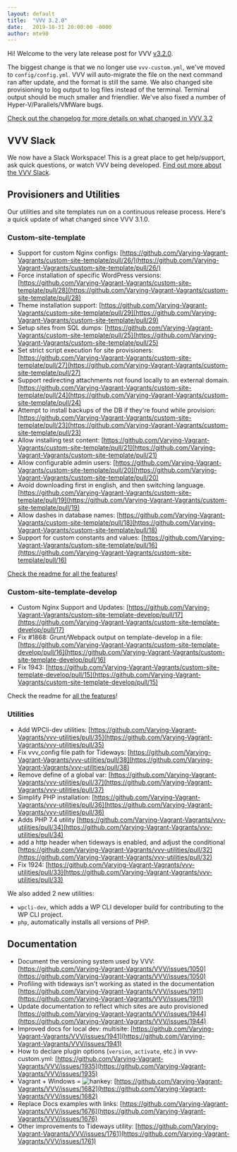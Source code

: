 ```yaml
---
layout: default
title:  "VVV 3.2.0"
date:   2019-10-31 20:00:00 -0000
author: mte90
---
```


Hi! Welcome to the very late release post for VVV [v3.2.0](https://github.com/Varying-Vagrant-Vagrants/VVV/releases/tag/3.2.0).

The biggest change is that we no longer use `vvv-custom.yml`, we've moved to `config/config.yml`. VVV will auto-migrate the file on the next command ran after update, and the format is still the same. We also changed site provisioning to log output to log files instead of the terminal. Terminal output should be much smaller and friendlier. We've also fixed a number of Hyper-V/Parallels/VMWare bugs.

[Check out the changelog for more details on what changed in VVV 3.2](https://github.com/Varying-Vagrant-Vagrants/VVV/blob/master/CHANGELOG.md)

## VVV Slack

We now have a Slack Workspace! This is a great place to get help/support, ask quick questions, or watch VVV being developed. [Find out more about the VVV Slack](https://varyingvagrantvagrants.org/docs/en-US/slack/).

## Provisioners and Utilities

Our utilities and site templates run on a continuous release process. Here's a quick update of what changed since VVV 3.1.0.

### Custom-site-template

* Support for custom Nginx configs: [https://github.com/Varying-Vagrant-Vagrants/custom-site-template/pull/26/](https://github.com/Varying-Vagrant-Vagrants/custom-site-template/pull/26/)
* Force installation of specific WordPress versions: [https://github.com/Varying-Vagrant-Vagrants/custom-site-template/pull/28](https://github.com/Varying-Vagrant-Vagrants/custom-site-template/pull/28)
* Theme installation support: [https://github.com/Varying-Vagrant-Vagrants/custom-site-template/pull/29](https://github.com/Varying-Vagrant-Vagrants/custom-site-template/pull/29)
* Setup sites from SQL dumps: [https://github.com/Varying-Vagrant-Vagrants/custom-site-template/pull/25](https://github.com/Varying-Vagrant-Vagrants/custom-site-template/pull/25)
* Set strict script execution for site provisioners: [https://github.com/Varying-Vagrant-Vagrants/custom-site-template/pull/27](https://github.com/Varying-Vagrant-Vagrants/custom-site-template/pull/27)
* Support redirecting attachments not found locally to an external domain. [https://github.com/Varying-Vagrant-Vagrants/custom-site-template/pull/24](https://github.com/Varying-Vagrant-Vagrants/custom-site-template/pull/24)
* Attempt to install backups of the DB if they're found while provision: [https://github.com/Varying-Vagrant-Vagrants/custom-site-template/pull/23](https://github.com/Varying-Vagrant-Vagrants/custom-site-template/pull/23)
* Allow installing test content: [https://github.com/Varying-Vagrant-Vagrants/custom-site-template/pull/21](https://github.com/Varying-Vagrant-Vagrants/custom-site-template/pull/21)
* Allow configurable admin users: [https://github.com/Varying-Vagrant-Vagrants/custom-site-template/pull/20](https://github.com/Varying-Vagrant-Vagrants/custom-site-template/pull/20)
* Avoid downloading first in english, and then switching language. [https://github.com/Varying-Vagrant-Vagrants/custom-site-template/pull/19](https://github.com/Varying-Vagrant-Vagrants/custom-site-template/pull/19)
* Allow dashes in database names: [https://github.com/Varying-Vagrant-Vagrants/custom-site-template/pull/18](https://github.com/Varying-Vagrant-Vagrants/custom-site-template/pull/18)
* Support for custom constants and values: [https://github.com/Varying-Vagrant-Vagrants/custom-site-template/pull/16](https://github.com/Varying-Vagrant-Vagrants/custom-site-template/pull/16)

[Check the readme for all the features](https://github.com/Varying-Vagrant-Vagrants/custom-site-template/)!

### Custom-site-template-develop

* Custom Nginx Support and Updates: [https://github.com/Varying-Vagrant-Vagrants/custom-site-template-develop/pull/17](https://github.com/Varying-Vagrant-Vagrants/custom-site-template-develop/pull/17)
* Fix #1868: Grunt/Webpack output on template-develop in a file: [https://github.com/Varying-Vagrant-Vagrants/custom-site-template-develop/pull/16](https://github.com/Varying-Vagrant-Vagrants/custom-site-template-develop/pull/16)
* Fix 1943: [https://github.com/Varying-Vagrant-Vagrants/custom-site-template-develop/pull/15](https://github.com/Varying-Vagrant-Vagrants/custom-site-template-develop/pull/15)

Check the readme for [all the features](https://github.com/Varying-Vagrant-Vagrants/custom-site-template-develop/)!

### Utilities

* Add WPCli-dev utilities: [https://github.com/Varying-Vagrant-Vagrants/vvv-utilities/pull/35](https://github.com/Varying-Vagrant-Vagrants/vvv-utilities/pull/35)
* Fix vvv\_config file path for Tideways: [https://github.com/Varying-Vagrant-Vagrants/vvv-utilities/pull/38](https://github.com/Varying-Vagrant-Vagrants/vvv-utilities/pull/38)
* Remove define of a global var: [https://github.com/Varying-Vagrant-Vagrants/vvv-utilities/pull/37](https://github.com/Varying-Vagrant-Vagrants/vvv-utilities/pull/37)
* Simplify PHP installation: [https://github.com/Varying-Vagrant-Vagrants/vvv-utilities/pull/36](https://github.com/Varying-Vagrant-Vagrants/vvv-utilities/pull/36)
* Adds PHP 7.4 utility [https://github.com/Varying-Vagrant-Vagrants/vvv-utilities/pull/34](https://github.com/Varying-Vagrant-Vagrants/vvv-utilities/pull/34)
* add a http header when tideways is enabled, and adjust the conditional [https://github.com/Varying-Vagrant-Vagrants/vvv-utilities/pull/32](https://github.com/Varying-Vagrant-Vagrants/vvv-utilities/pull/32)
* Fix 1924: [https://github.com/Varying-Vagrant-Vagrants/vvv-utilities/pull/33](https://github.com/Varying-Vagrant-Vagrants/vvv-utilities/pull/33)

We also added 2 new utilities:

 - `wpcli-dev`, which adds a WP CLI developer build for contributing to the WP CLI project.
 - `php`, automatically installs all versions of PHP.

## Documentation

* Document the versioning system used by VVV: [https://github.com/Varying-Vagrant-Vagrants/VVV/issues/1050](https://github.com/Varying-Vagrant-Vagrants/VVV/issues/1050)
* Profiling with tideways isn't working as stated in the documentation [https://github.com/Varying-Vagrant-Vagrants/VVV/issues/1911](https://github.com/Varying-Vagrant-Vagrants/VVV/issues/1911)
* Update documentation to reflect which sites are auto provisioned [https://github.com/Varying-Vagrant-Vagrants/VVV/issues/1944](https://github.com/Varying-Vagrant-Vagrants/VVV/issues/1944)
* Improved docs for local dev: multisite: [https://github.com/Varying-Vagrant-Vagrants/VVV/issues/1941](https://github.com/Varying-Vagrant-Vagrants/VVV/issues/1941)
* How to declare plugin options (`version`, `activate`, etc.) in vvv-custom.yml: [https://github.com/Varying-Vagrant-Vagrants/VVV/issues/1935](https://github.com/Varying-Vagrant-Vagrants/VVV/issues/1935)
* Vagrant + Windows = ![hankey](https://github.githubassets.com/images/icons/emoji/unicode/1f4a9.png): [https://github.com/Varying-Vagrant-Vagrants/VVV/issues/1682](https://github.com/Varying-Vagrant-Vagrants/VVV/issues/1682)
* Replace Docs examples with links: [https://github.com/Varying-Vagrant-Vagrants/VVV/issues/1676](https://github.com/Varying-Vagrant-Vagrants/VVV/issues/1676)
* Other improvements to Tideways utility: [https://github.com/Varying-Vagrant-Vagrants/VVV/issues/1761](https://github.com/Varying-Vagrant-Vagrants/VVV/issues/1761)
